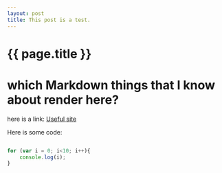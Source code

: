 ```yaml
---
layout: post
title: This post is a test.
---
```


{{ page.title }}
================

# which Markdown things that I know about render here?

here is a link: [Useful site](http://ykmathcircle.com)

Here is some code:

``` javascript

for (var i = 0; i<10; i++){
    console.log(i);
}

```